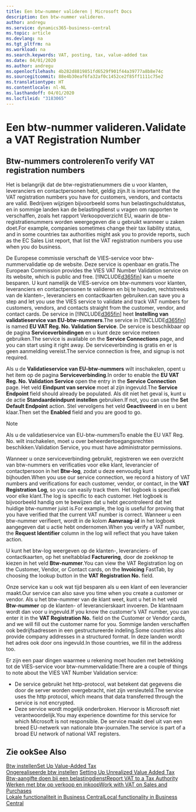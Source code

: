 ```yaml
---
title: Een btw-nummer valideren | Microsoft Docs
description: Een btw-nummer valideren.
author: andregu
ms.service: dynamics365-business-central
ms.topic: article
ms.devlang: na
ms.tgt_pltfrm: na
ms.workload: na
ms.search.keywords: VAT, posting, tax, value-added tax
ms.date: 04/01/2020
ms.author: andregu
ms.openlocfilehash: 4b282d8819851fd6529f901f44a39777a8b8e74c
ms.sourcegitcommit: 88e4b30eaf6fa32af0c1452ce2f85ff1111c75e2
ms.translationtype: HT
ms.contentlocale: nl-NL
ms.lasthandoff: 04/01/2020
ms.locfileid: "3183065"
---
```

# <a name="validate-a-vat-registration-number"></a><span data-ttu-id="3d4f8-103">Een btw-nummer valideren.</span><span class="sxs-lookup"><span data-stu-id="3d4f8-103">Validate a VAT Registration Number</span></span>

## <a name="to-verify-vat-registration-numbers"></a><span data-ttu-id="3d4f8-104">Btw-nummers controleren</span><span class="sxs-lookup"><span data-stu-id="3d4f8-104">To verify VAT registration numbers</span></span>
<span data-ttu-id="3d4f8-105">Het is belangrijk dat de btw-registratienummers die u voor klanten, leveranciers en contactpersonen hebt, geldig zijn.</span><span class="sxs-lookup"><span data-stu-id="3d4f8-105">It is important that the VAT registration numbers you have for customers, vendors, and contacts are valid.</span></span> <span data-ttu-id="3d4f8-106">Bedrijven wijzigen bijvoorbeeld soms hun belastingschuldstatus, en in sommige landen kan de belastingdienst u vragen om rapporten te verschaffen, zoals het rapport Verkoopoverzicht EU, waarin de btw-registratienummers worden weergegeven die u gebruikt wanneer u zaken doet.</span><span class="sxs-lookup"><span data-stu-id="3d4f8-106">For example, companies sometimes change their tax liability status, and in some countries tax authorities might ask you to provide reports, such as the EC Sales List report, that list the VAT registration numbers you use when you do business.</span></span>

<span data-ttu-id="3d4f8-107">De Europese commissie verschaft de VIES-service voor btw-nummervalidatie op de website. Deze service is openbaar en gratis.</span><span class="sxs-lookup"><span data-stu-id="3d4f8-107">The European Commission provides the VIES VAT Number Validation service on its website, which is public and free.</span></span> [!INCLUDE[d365fin](includes/d365fin_md.md)] <span data-ttu-id="3d4f8-108">kan u moeite besparen. U kunt namelijk de VIES-service om btw-nummers voor klanten, leveranciers en contactpersonen te valideren en bij te houden, rechtstreeks van de klanten-, leveranciers en contactkaarten gebruiken.</span><span class="sxs-lookup"><span data-stu-id="3d4f8-108">can save you a step and let you use the VIES service to validate and track VAT numbers for customers, vendors, and contacts straight from the customer, vendor, and contact cards.</span></span> <span data-ttu-id="3d4f8-109">De service in [!INCLUDE[d365fin](includes/d365fin_md.md)] heet **Instelling van validatieservice van EU-btw-nummers**.</span><span class="sxs-lookup"><span data-stu-id="3d4f8-109">The service in [!INCLUDE[d365fin](includes/d365fin_md.md)] is named **EU VAT Reg. No. Validation Service**.</span></span> <span data-ttu-id="3d4f8-110">De service is beschikbaar op de pagina **Serviceverbindingen** en u kunt deze service meteen gebruiken.</span><span class="sxs-lookup"><span data-stu-id="3d4f8-110">The service is available on the **Service Connections** page, and you can start using it right away.</span></span> <span data-ttu-id="3d4f8-111">De serviceverbinding is gratis en er is geen aanmelding vereist.</span><span class="sxs-lookup"><span data-stu-id="3d4f8-111">The service connection is free, and signup is not required.</span></span>

<span data-ttu-id="3d4f8-112">Als u de **Validatieservice van EU-btw-nummers** wilt inschakelen, opent u het item op de pagina **Serviceverbinding**.</span><span class="sxs-lookup"><span data-stu-id="3d4f8-112">In order to enable the **EU VAT Reg. No. Validation Service** open the entry in the **Service Connection** page.</span></span> <span data-ttu-id="3d4f8-113">Het veld **Eindpunt van service** moet al zijn ingevuld.</span><span class="sxs-lookup"><span data-stu-id="3d4f8-113">The **Service Endpoint** field should already be populated.</span></span> <span data-ttu-id="3d4f8-114">Als dit niet het geval is, kunt u de actie **Standaardeindpunt instellen** gebruiken.</span><span class="sxs-lookup"><span data-stu-id="3d4f8-114">If not, you can use the **Set Default Endpoint** action.</span></span> <span data-ttu-id="3d4f8-115">Stel vervolgens het veld **Geactiveerd** in en u bent klaar.</span><span class="sxs-lookup"><span data-stu-id="3d4f8-115">Then set the **Enabled** field and you are good to go.</span></span>

> [!Note]
> <span data-ttu-id="3d4f8-116">Als u de validatieservice van EU-btw-nummers</span><span class="sxs-lookup"><span data-stu-id="3d4f8-116">To enable the EU VAT Reg. No.</span></span> <span data-ttu-id="3d4f8-117">wilt inschakelen, moet u over beheerdertoegangsrechten beschikken.</span><span class="sxs-lookup"><span data-stu-id="3d4f8-117">Validation Service, you must have administrator permissions.</span></span>

<span data-ttu-id="3d4f8-118">Wanneer u onze serviceverbinding gebruikt, registreren we een overzicht van btw-nummers en verificaties voor elke klant, leverancier of contactpersoon in het **Btw-log**, zodat u deze eenvoudig kunt bijhouden.</span><span class="sxs-lookup"><span data-stu-id="3d4f8-118">When you use our service connection, we record a history of VAT numbers and verifications for each customer, vendor, or contact, in the **VAT Registration Log**, so you can easily track them.</span></span> <span data-ttu-id="3d4f8-119">Het logboek is specifiek voor elke klant.</span><span class="sxs-lookup"><span data-stu-id="3d4f8-119">The log is specific to each customer.</span></span> <span data-ttu-id="3d4f8-120">Het logboek is bijvoorbeeld handig om te bewijzen dat u hebt gecontroleerd dat het huidige btw-nummer juist is.</span><span class="sxs-lookup"><span data-stu-id="3d4f8-120">For example, the log is useful for proving that you have verified that the current VAT number is correct.</span></span> <span data-ttu-id="3d4f8-121">Wanneer u een btw-nummer verifieert, wordt in de kolom **Aanvraag-id** in het logboek aangegeven dat u actie hebt ondernomen.</span><span class="sxs-lookup"><span data-stu-id="3d4f8-121">When you verify a VAT number, the **Request Identifier** column in the log will reflect that you have taken action.</span></span>

<span data-ttu-id="3d4f8-122">U kunt het btw-log weergeven op de klanten-, leveranciers- of contactkaarten, op het sneltabblad **Facturering**, door de zoekknop te kiezen in het veld **Btw-nummer**.</span><span class="sxs-lookup"><span data-stu-id="3d4f8-122">You can view the VAT Registration log on the Customer, Vendor, or Contact cards, on the **Invoicing** FastTab, by choosing the lookup button in the **VAT Registration No.** field.</span></span>  

<span data-ttu-id="3d4f8-123">Onze service kan u ook wat tijd besparen als u een klant of een leverancier maakt.</span><span class="sxs-lookup"><span data-stu-id="3d4f8-123">Our service can also save you time when you create a customer or vendor.</span></span> <span data-ttu-id="3d4f8-124">Als u het btw-nummer van de klant weet, kunt u het in het veld **Btw-nummer** op de klanten- of leverancierskaart invoeren. De klantnaam wordt dan voor u ingevuld.</span><span class="sxs-lookup"><span data-stu-id="3d4f8-124">If you know the customer's VAT number, you can enter it in the **VAT Registration No.** field on the Customer or Vendor cards, and we will fill out the customer name for you.</span></span> <span data-ttu-id="3d4f8-125">Sommige landen verschaffen ook bedrijfsadressen in een gestructureerde indeling.</span><span class="sxs-lookup"><span data-stu-id="3d4f8-125">Some countries also provide company addresses in a structured format.</span></span> <span data-ttu-id="3d4f8-126">In deze landen wordt het adres ook door ons ingevuld.</span><span class="sxs-lookup"><span data-stu-id="3d4f8-126">In those countries, we fill in the address too.</span></span>  

<span data-ttu-id="3d4f8-127">Er zijn een paar dingen waarmee u rekening moet houden met betrekking tot de VIES-service voor btw-nummervalidatie:</span><span class="sxs-lookup"><span data-stu-id="3d4f8-127">There are a couple of things to note about the VIES VAT Number Validation service:</span></span>

* <span data-ttu-id="3d4f8-128">De service gebruikt het http-protocol, wat betekent dat gegevens die door de server worden overgebracht, niet zijn versleuteld.</span><span class="sxs-lookup"><span data-stu-id="3d4f8-128">The service uses the http protocol, which means that data transferred through the service is not encrypted.</span></span>  
* <span data-ttu-id="3d4f8-129">Deze service wordt mogelijk onderbroken. Hiervoor is Microsoft niet verantwoordelijk.</span><span class="sxs-lookup"><span data-stu-id="3d4f8-129">You may experience downtime for this service for which Microsoft is not responsible.</span></span> <span data-ttu-id="3d4f8-130">De service maakt deel uit van een breed EU-netwerk van nationale btw-journalen.</span><span class="sxs-lookup"><span data-stu-id="3d4f8-130">The service is part of a broad EU network of national VAT registers.</span></span>

## <a name="see-also"></a><span data-ttu-id="3d4f8-131">Zie ook</span><span class="sxs-lookup"><span data-stu-id="3d4f8-131">See Also</span></span>  
[<span data-ttu-id="3d4f8-132">Btw instellen</span><span class="sxs-lookup"><span data-stu-id="3d4f8-132">Set Up Value-Added Tax</span></span>](finance-setup-vat.md)  
<span data-ttu-id="3d4f8-133">[Ongerealiseerde btw instellen](finance-setup-unrealized-vat.md)    </span><span class="sxs-lookup"><span data-stu-id="3d4f8-133">[Setting Up Unrealized Value Added Tax](finance-setup-unrealized-vat.md)    </span></span>  
[<span data-ttu-id="3d4f8-134">Btw-aangifte doen bij een belastingdienst</span><span class="sxs-lookup"><span data-stu-id="3d4f8-134">Report VAT to a Tax Authority</span></span>](finance-how-report-vat.md)  
[<span data-ttu-id="3d4f8-135">Werken met btw op verkoop en inkoop</span><span class="sxs-lookup"><span data-stu-id="3d4f8-135">Work with VAT on Sales and Purchases</span></span>](finance-work-with-vat.md)  
[<span data-ttu-id="3d4f8-136">Lokale functionaliteit in Business Central</span><span class="sxs-lookup"><span data-stu-id="3d4f8-136">Local functionality in Business Central</span></span>](about-localization.md)
